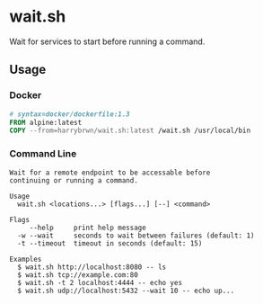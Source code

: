 # wait.sh

Wait for services to start before running a command.

## Usage

### Docker

```Dockerfile
# syntax=docker/dockerfile:1.3
FROM alpine:latest
COPY --from=harrybrwn/wait.sh:latest /wait.sh /usr/local/bin
```

### Command Line

```
Wait for a remote endpoint to be accessable before
continuing or running a command.

Usage
  wait.sh <locations...> [flags...] [--] <command>

Flags
     --help     print help message
  -w --wait     seconds to wait between failures (default: 1)
  -t --timeout  timeout in seconds (default: 15)

Examples
  $ wait.sh http://localhost:8080 -- ls
  $ wait.sh tcp://example.com:80
  $ wait.sh -t 2 localhost:4444 -- echo yes
  $ wait.sh udp://localhost:5432 --wait 10 -- echo up...
```


